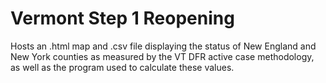 # Vermont Step 1 Reopening
Hosts an .html map and .csv file displaying the status of New England and New York counties as measured by the VT DFR active case methodology, as well as the program used to calculate these values.
